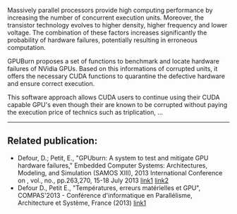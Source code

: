 Massively parallel processors provide high computing performance by increasing the number of concurrent execution units. Moreover, the transistor technology evolves to higher density, higher frequency and lower voltage. The combination of these factors increases significantly the probability of hardware failures, potentially resulting in erroneous computation.

GPUBurn proposes a set of functions to benchmark and locate hardware failures of NVidia GPUs. Based on this informations of corrupted units, it offers the necessary CUDA functions to quarantine the defective hardware and ensure correct execution.

This software approach allows CUDA users to continue using their CUDA capable GPU's even though their are known to be corrupted without paying the execution price of technics such as triplication, ...

---

## Related publication: ##
  * Defour, D.; Petit, E., "GPUburn: A system to test and mitigate GPU hardware failures," Embedded Computer Systems: Architectures, Modeling, and Simulation (SAMOS XIII), 2013 International Conference on , vol., no., pp.263,270, 15-18 July 2013 [link1](http://ieeexplore.ieee.org/stamp/stamp.jsp?tp=&arnumber=6621133&isnumber=6621089)  [link2](http://hal.archives-ouvertes.fr/hal-00827588)
  * Defour D., Petit E., "Températures, erreurs matérielles et GPU",  COMPAS'2013 - Conférence d'informatique en Parallélisme, Architecture et Système, France (2013) [link1](http://hal.archives-ouvertes.fr/hal-00785386)
